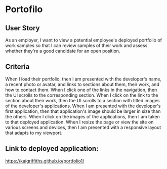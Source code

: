 # Portofilo

## User Story

As an employer, I want to view a potential employee's deployed portfolio of work samples so that I can review samples of their work and assess whether they're a good candidate for an open position.

## Criteria

When I load their portfolio, then I am presented with the developer's name, a recent photo or avatar, and links to sections about them, their work, and how to contact them.
When I click one of the links in the navigation, then the UI scrolls to the corresponding section. When I click on the link to the section about their work, then the UI scrolls to a section with titled images of the developer's applications. When I am presented with the developer's first application, then that application's image should be larger in size than the others. When I click on the images of the applications, then I am taken to that deployed application. When I resize the page or view the site on various screens and devices, then I am presented with a responsive layout that adapts to my viewport.
## Link to deployed application:
https://kaigriffiths.github.io/portfolio1/
